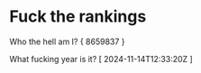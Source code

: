 # Fuck the rankings

Who the hell am I?
{ 8659837 }

What fucking year is it?
[ 2024-11-14T12:33:20Z ]
